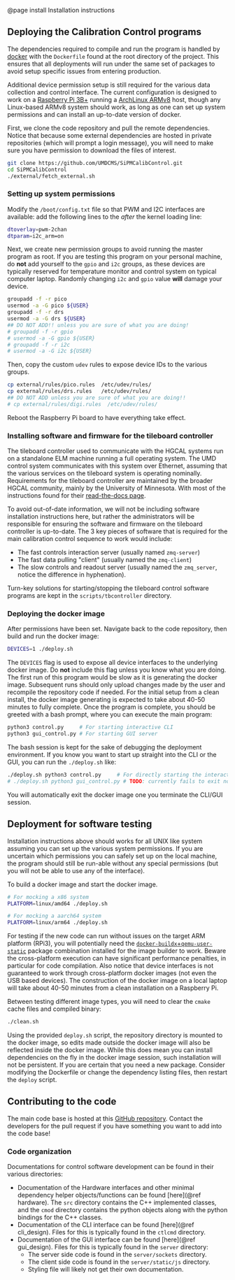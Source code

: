 @page install Installation instructions

## Deploying the Calibration Control programs

The dependencies required to compile and run the program is handled by
[docker][docker] with the `Dockerfile` found at the root directory of the
project. This ensures that all deployments will run under the same set of
packages to avoid setup specific issues from entering production.

Additional device permission setup is still required for the various data
collection and control interface. The current configuration is designed to work
on a [Raspberry Pi 3B+][raspi] running a [ArchLinux ARMv8][archarm] host, though
any Linux-based ARMv8 system should work, as long as one can set up system
permissions and can install an up-to-date version of docker.

First, we clone the code repository and pull the remote dependencies. Notice
that because some external dependencies are hosted in private repositories
(which will prompt a login message), you will need to make sure you have
permission to download the files of interest.

```bash
git clone https://github.com/UMDCMS/SiPMCalibControl.git
cd SiPMCalibControl
./external/fetch_external.sh
```

### Setting up system permissions

Modify the `/boot/config.txt` file so that PWM and I2C interfaces are available:
add the following lines to the _after_ the kernel loading line:

```bash
dtoverlay=pwm-2chan
dtparam=i2c_arm=on
```

Next, we create new permission groups to avoid running the master program as
root. If you are testing this program on your personal machine, do **not** add
yourself to the `gpio` and `i2c` groups, as these devices are typically reserved
for temperature monitor and control system on typical computer laptop. Randomly
changing `i2c` and `gpio` value **will** damage your device.

```bash
groupadd -f -r pico
usermod -a -G pico ${USER}
groupadd -f -r drs
usermod -a -G drs ${USER}
## DO NOT ADD!! unless you are sure of what you are doing!
# groupadd -f -r gpio
# usermod -a -G gpio ${USER}
# groupadd -f -r i2c
# usermod -a -G i2c ${USER}
```

Then, copy the custom `udev` rules to expose device IDs to the various groups.

```bash
cp external/rules/pico.rules  /etc/udev/rules/
cp external/rules/drs.rules   /etc/udev/rules/
## DO NOT ADD unless you are sure of what you are doing!!
# cp external/rules/digi.rules  /etc/udev/rules/
```

Reboot the Raspberry Pi board to have everything take effect.

### Installing software and firmware for the tileboard controller

The tileboard controller used to communicate with the HGCAL systems run on a
standalone ELM machine running a full operating system. The UMD control system
communicates with this system over Ethernet, assuming that the various services
on the tileboard system is operating nominally. Requirements for the tileboard
controller are maintained by the broader HGCAL community, mainly by the
University of Minnesota. With most of the instructions found for their
[read-the-docs page][hgcal-quickstart].

To avoid out-of-date information, we will not be including software installation
instructions here, but rather the administrators will be responsible for
ensuring the software and firmware on the tileboard controller is up-to-date.
The 3 key pieces of software that is required for the main calibration control
sequence to work would include:

- The fast controls interaction server (usually named `zmq-server`)
- The fast data pulling "client" (usually named the `zmq-client`)
- The slow controls and readout server (usually named the `zmq_server`, notice
  the difference in hyphenation).

Turn-key solutions for starting/stopping the tileboard control software programs
are kept in the `scripts/tbcontroller` directory.

### Deploying the docker image

After permissions have been set. Navigate back to the code repository, then
build and run the docker image:

```bash
DEVICES=1 ./deploy.sh
```

The `DEVICES` flag is used to expose all device interfaces to the underlying
docker image. Do **not** include this flag unless you know what you are doing.
The first run of this program would be slow as it is generating the docker
image. Subsequent runs should only upload changes made by the user and recompile
the repository code if needed. For the initial setup from a clean install, the
docker image generating is expected to take about 40-50 minutes to fully
complete. Once the program is complete, you should be greeted with a bash
prompt, where you can execute the main program:

```bash
python3 control.py     # For starting interactive CLI
python3 gui_control.py # For starting GUI server
```

The bash session is kept for the sake of debugging the deployment environment.
If you know you want to start up straight into the CLI or the GUI, you can run
the `./deploy.sh` like:

```bash
./deploy.sh python3 control.py     # For directly starting the interactive CLI
# ./deploy.sh python3 gui_control.py # TODO: currently fails to exit nominally
```

You will automatically exit the docker image one you terminate the CLI/GUI
session.

## Deployment for software testing

Installation instructions above should works for all UNIX like system assuming
you can set up the various system permissions. If you are uncertain which
permissions you can safely set up on the local machine, the program should still
be run-able without any special permissions (but you will not be able to use any
of the interface).

To build a docker image and start the docker image.

```bash
# For mocking a x86 system
PLATFORM=linux/amd64 ./deploy.sh

# For mocking a aarch64 system
PLATFORM=linux/arm64 ./deploy.sh
```

For testing if the new code can run without issues on the target ARM platform
(RPi3), you will potentially need the
[`docker-buildx`+`qemu-user-static`][docker-multilib] package combination
installed for the image builder to work. Beware the cross-platform execution can
have significant performance penalties, in particular for code compilation. Also
notice that device interfaces is not guaranteed to work through cross-platform
docker images (not even the USB based devices). The construction of the docker
image on a local laptop will take about 40-50 minutes from a clean installation
on a Raspberry Pi.

Between testing different image types, you will need to clear the `cmake` cache
files and compiled binary:

```bash
./clean.sh
```

Using the provided `deploy.sh` script, the repository directory is mounted to
the docker image, so edits made outside the docker image will also be reflected
inside the docker image. While this does mean you can install dependencies on
the fly in the docker image session, such installation will not be persistent.
If you are certain that you need a new package. Consider modifying the
Dockerfile or change the dependency listing files, then restart the `deploy`
script.

## Contributing to the code

The main code base is hosted at this [GitHub repository][github]. Contact the
developers for the pull request if you have something you want to add into the
code base!

### Code organization

Documentations for control software development can be found in their various
directories:

- Documentation of the Hardware interfaces and other minimal dependency helper
  objects/functions can be found [here](@ref hardware). The `src` directory
  contains the C++ implemented classes, and the `cmod` directory contains the
  python objects along with the python bindings for the C++ classes.
- Documentation of the CLI interface can be found [here](@ref cli_design). Files for
  this is typically found in the `ctlcmd` directory.
- Documentation of the GUI interface can be found [here](@ref gui_design). Files for
  this is typically found in the `server` directory:
  - The server side code is found in the `server/sockets` directory.
  - The client side code is found in the `server/static/js` directory.
  - Styling file will likely not get their own documentation.

[github]: https://github.com/UMDCMS/SiPMCalibControl
[opencv]: https://opencv.org/releases/
[cmake]: https://cmake.org/download/
[pybind11]: https://pybind11.readthedocs.io/en/stable/
[numpy]: https://numpy.org/
[flasksocket]: https://flask-socketio.readthedocs.io/en/latest/
[scipy]: https://www.scipy.org/scipylib/index.html
[picoscope]: https://www.picotech.com/downloads/linux
[picoscope_mac]: https://www.picotech.com/downloads
[sass]: https://sass-lang.com/install
[picoscope_download]: https://labs.picotech.com/debian/pool/main/libp/libps5000/
[ads1x15]: https://github.com/adafruit/Adafruit_CircuitPython_ADS1x15
[raspi]: https://www.raspberrypi.org/products/raspberry-pi-3-model-b-plus/
[archarm]: https://archlinuxarm.org/about/downloads
[paramiko]: http://www.paramiko.org/
[brew]: https://brew.sh/
[pip]: https://pip.pypa.io/en/stable/
[drs]: https://www.psi.ch/en/drs/software-download
[drs4_download]: https://www.psi.ch/en/drs/software-download
[npm]: https://www.npmjs.com/
[python-zmq]: https://pyzmq.readthedocs.io/en/latest/
[python-uproot]: https://uproot.readthedocs.io/en/latest/
[python-yaml]: https://pyyaml.org/wiki/PyYAMLDocumentation
[hgcal-quickstart]: https://readthedocs.web.cern.ch/display/HGCELE/Tileboard+Tester+V2+Quick+Start+Guide
[docker]: https://docs.docker.com/
[docker-multilib]: https://docs.docker.com/build/building/multi-platform/
